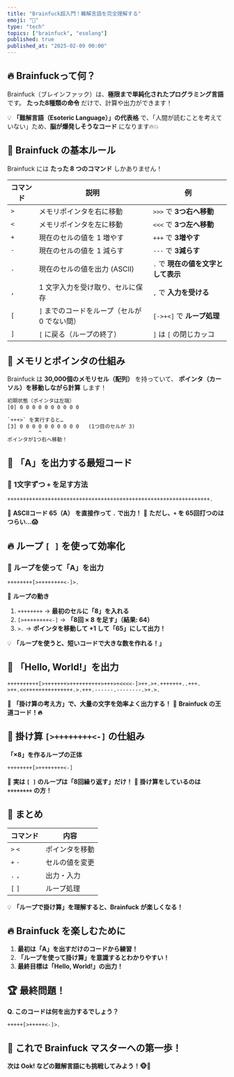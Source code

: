 ```yaml
---
title: "Brainfuck超入門！難解言語を完全理解する"
emoji: "🧠"
type: "tech"
topics: ["brainfuck", "esolang"]
published: true
published_at: "2025-02-09 00:00"
---
```


## 🔥 Brainfuckって何？
Brainfuck（ブレインファック）は、**極限まで単純化されたプログラミング言語** です。
**たった8種類の命令** だけで、計算や出力ができます！

💡 **「難解言語（Esoteric Language）」の代表格** で、「人間が読むことを考えていない」ため、**脳が爆発しそうなコード** になります🔥💥

## 📌 **Brainfuck の基本ルール**
Brainfuck には **たった 8 つのコマンド** しかありません！

| コマンド | 説明 | 例 |
|---------|------|----|
| `>` | メモリポインタを右に移動 | `>>>` で **3つ右へ移動** |
| `<` | メモリポインタを左に移動 | `<<<` で **3つ左へ移動** |
| `+` | 現在のセルの値を 1 増やす | `+++` で **3増やす** |
| `-` | 現在のセルの値を 1 減らす | `---` で **3減らす** |
| `.` | 現在のセルの値を出力 (ASCII) | `.` で **現在の値を文字として表示** |
| `,` | 1 文字入力を受け取り、セルに保存 | `,` で **入力を受ける** |
| `[` | `]` までのコードをループ（セルが 0 でない間） | `[->+<]` で **ループ処理** |
| `]` | `[` に戻る（ループの終了） | `]` は `[` の閉じカッコ |

## 🧠 **メモリとポインタの仕組み**
Brainfuck は **30,000個のメモリセル（配列）** を持っていて、
**ポインタ（カーソル）を移動しながら計算** します！

```txt
初期状態（ポインタは左端）
[0] 0 0 0 0 0 0 0 0 0 0

`+++>` を実行すると…
[3] 0 0 0 0 0 0 0 0 0 0   (1つ目のセルが 3)
          ^
ポインタが1つ右へ移動！
```

## 🎉 **「A」を出力する最短コード**

### 📝 **1文字ずつ `+` を足す方法**
```brainfuck
+++++++++++++++++++++++++++++++++++++++++++++++++++++++++++++++++.
```
📌 **ASCIIコード 65（A） を直接作って `.` で出力！**
📌 **ただし、`+` を 65回打つのはつらい…😱**

## 🔥 **ループ `[ ]` を使って効率化**

### 📝 **ループを使って「A」を出力**
```brainfuck
++++++++[>++++++++<-]>.
```

📌 **ループの動き**
1. `++++++++` → **最初のセルに「8」を入れる**
2. `[>++++++++<-]` → **「8回 × 8 を足す」（結果: 64）**
3. `>.` → **ポインタを移動して +1 して「65」にして出力！**

💡 **「ループを使うと、短いコードで大きな数を作れる！」**

## 🚀 **「Hello, World!」を出力**
```brainfuck
++++++++++[>+++++++>++++++++++>+++>+<<<<-]>++.>+.+++++++..+++.
>++.<<+++++++++++++++.>.+++.------.--------.>+.>.
```

📌 **「掛け算の考え方」で、大量の文字を効率よく出力する！**
📌 **Brainfuck の王道コード！🔥**

## 🤯 **掛け算 `[>++++++++<-]` の仕組み**
**「×8」を作るループの正体**
```brainfuck
++++++++[>++++++++<-]
```

📌 **実は `[ ]` のループは「8回繰り返す」だけ！**
📌 **掛け算をしているのは `++++++++` の方！**

## 🎯 **まとめ**
| コマンド | 内容 |
|---------|------|
| `>` `<` | ポインタを移動 |
| `+` `-` | セルの値を変更 |
| `.` `,` | 出力・入力 |
| `[` `]` | ループ処理 |

💡 **「ループで掛け算」を理解すると、Brainfuck が楽しくなる！**

## 🔥 **Brainfuck を楽しむために**
1. **最初は「A」を出すだけのコードから練習！**
2. **「ループを使って掛け算」を意識するとわかりやすい！**
3. **最終目標は「Hello, World!」の出力！**

## 🏆 **最終問題！**
**Q. このコードは何を出力するでしょう？**

```brainfuck
+++++[>+++++<-]>.
```

## 🎉 **これで Brainfuck マスターへの第一歩！**
**次は Ook! などの難解言語にも挑戦してみよう！🐵🚀**
